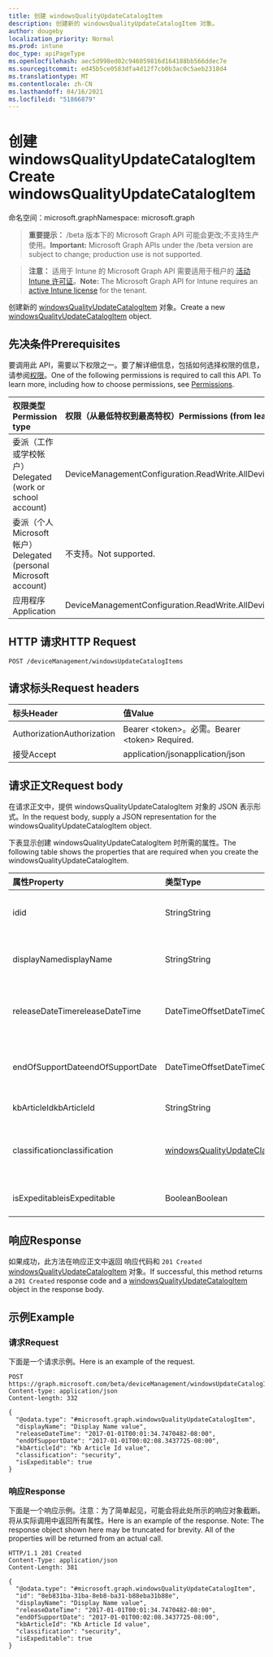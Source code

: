 ```yaml
---
title: 创建 windowsQualityUpdateCatalogItem
description: 创建新的 windowsQualityUpdateCatalogItem 对象。
author: dougeby
localization_priority: Normal
ms.prod: intune
doc_type: apiPageType
ms.openlocfilehash: aec5d998ed02c946059816d164188bb566ddec7e
ms.sourcegitcommit: ed45b5ce0583dfa4d12f7cb0b3ac0c5aeb2318d4
ms.translationtype: MT
ms.contentlocale: zh-CN
ms.lasthandoff: 04/16/2021
ms.locfileid: "51866879"
---
```

# <a name="create-windowsqualityupdatecatalogitem"></a><span data-ttu-id="b8fbb-103">创建 windowsQualityUpdateCatalogItem</span><span class="sxs-lookup"><span data-stu-id="b8fbb-103">Create windowsQualityUpdateCatalogItem</span></span>

<span data-ttu-id="b8fbb-104">命名空间：microsoft.graph</span><span class="sxs-lookup"><span data-stu-id="b8fbb-104">Namespace: microsoft.graph</span></span>

> <span data-ttu-id="b8fbb-105">**重要提示：** /beta 版本下的 Microsoft Graph API 可能会更改;不支持生产使用。</span><span class="sxs-lookup"><span data-stu-id="b8fbb-105">**Important:** Microsoft Graph APIs under the /beta version are subject to change; production use is not supported.</span></span>

> <span data-ttu-id="b8fbb-106">**注意：** 适用于 Intune 的 Microsoft Graph API 需要适用于租户的 [活动 Intune 许可证](https://go.microsoft.com/fwlink/?linkid=839381)。</span><span class="sxs-lookup"><span data-stu-id="b8fbb-106">**Note:** The Microsoft Graph API for Intune requires an [active Intune license](https://go.microsoft.com/fwlink/?linkid=839381) for the tenant.</span></span>

<span data-ttu-id="b8fbb-107">创建新的 [windowsQualityUpdateCatalogItem](../resources/intune-softwareupdate-windowsqualityupdatecatalogitem.md) 对象。</span><span class="sxs-lookup"><span data-stu-id="b8fbb-107">Create a new [windowsQualityUpdateCatalogItem](../resources/intune-softwareupdate-windowsqualityupdatecatalogitem.md) object.</span></span>

## <a name="prerequisites"></a><span data-ttu-id="b8fbb-108">先决条件</span><span class="sxs-lookup"><span data-stu-id="b8fbb-108">Prerequisites</span></span>
<span data-ttu-id="b8fbb-p101">要调用此 API，需要以下权限之一。要了解详细信息，包括如何选择权限的信息，请参阅[权限](/graph/permissions-reference)。</span><span class="sxs-lookup"><span data-stu-id="b8fbb-p101">One of the following permissions is required to call this API. To learn more, including how to choose permissions, see [Permissions](/graph/permissions-reference).</span></span>

|<span data-ttu-id="b8fbb-111">权限类型</span><span class="sxs-lookup"><span data-stu-id="b8fbb-111">Permission type</span></span>|<span data-ttu-id="b8fbb-112">权限（从最低特权到最高特权）</span><span class="sxs-lookup"><span data-stu-id="b8fbb-112">Permissions (from least to most privileged)</span></span>|
|:---|:---|
|<span data-ttu-id="b8fbb-113">委派（工作或学校帐户）</span><span class="sxs-lookup"><span data-stu-id="b8fbb-113">Delegated (work or school account)</span></span>|<span data-ttu-id="b8fbb-114">DeviceManagementConfiguration.ReadWrite.All</span><span class="sxs-lookup"><span data-stu-id="b8fbb-114">DeviceManagementConfiguration.ReadWrite.All</span></span>|
|<span data-ttu-id="b8fbb-115">委派（个人 Microsoft 帐户）</span><span class="sxs-lookup"><span data-stu-id="b8fbb-115">Delegated (personal Microsoft account)</span></span>|<span data-ttu-id="b8fbb-116">不支持。</span><span class="sxs-lookup"><span data-stu-id="b8fbb-116">Not supported.</span></span>|
|<span data-ttu-id="b8fbb-117">应用程序</span><span class="sxs-lookup"><span data-stu-id="b8fbb-117">Application</span></span>|<span data-ttu-id="b8fbb-118">DeviceManagementConfiguration.ReadWrite.All</span><span class="sxs-lookup"><span data-stu-id="b8fbb-118">DeviceManagementConfiguration.ReadWrite.All</span></span>|

## <a name="http-request"></a><span data-ttu-id="b8fbb-119">HTTP 请求</span><span class="sxs-lookup"><span data-stu-id="b8fbb-119">HTTP Request</span></span>
<!-- {
  "blockType": "ignored"
}
-->
``` http
POST /deviceManagement/windowsUpdateCatalogItems
```

## <a name="request-headers"></a><span data-ttu-id="b8fbb-120">请求标头</span><span class="sxs-lookup"><span data-stu-id="b8fbb-120">Request headers</span></span>
|<span data-ttu-id="b8fbb-121">标头</span><span class="sxs-lookup"><span data-stu-id="b8fbb-121">Header</span></span>|<span data-ttu-id="b8fbb-122">值</span><span class="sxs-lookup"><span data-stu-id="b8fbb-122">Value</span></span>|
|:---|:---|
|<span data-ttu-id="b8fbb-123">Authorization</span><span class="sxs-lookup"><span data-stu-id="b8fbb-123">Authorization</span></span>|<span data-ttu-id="b8fbb-124">Bearer &lt;token&gt;。必需。</span><span class="sxs-lookup"><span data-stu-id="b8fbb-124">Bearer &lt;token&gt; Required.</span></span>|
|<span data-ttu-id="b8fbb-125">接受</span><span class="sxs-lookup"><span data-stu-id="b8fbb-125">Accept</span></span>|<span data-ttu-id="b8fbb-126">application/json</span><span class="sxs-lookup"><span data-stu-id="b8fbb-126">application/json</span></span>|

## <a name="request-body"></a><span data-ttu-id="b8fbb-127">请求正文</span><span class="sxs-lookup"><span data-stu-id="b8fbb-127">Request body</span></span>
<span data-ttu-id="b8fbb-128">在请求正文中，提供 windowsQualityUpdateCatalogItem 对象的 JSON 表示形式。</span><span class="sxs-lookup"><span data-stu-id="b8fbb-128">In the request body, supply a JSON representation for the windowsQualityUpdateCatalogItem object.</span></span>

<span data-ttu-id="b8fbb-129">下表显示创建 windowsQualityUpdateCatalogItem 时所需的属性。</span><span class="sxs-lookup"><span data-stu-id="b8fbb-129">The following table shows the properties that are required when you create the windowsQualityUpdateCatalogItem.</span></span>

|<span data-ttu-id="b8fbb-130">属性</span><span class="sxs-lookup"><span data-stu-id="b8fbb-130">Property</span></span>|<span data-ttu-id="b8fbb-131">类型</span><span class="sxs-lookup"><span data-stu-id="b8fbb-131">Type</span></span>|<span data-ttu-id="b8fbb-132">说明</span><span class="sxs-lookup"><span data-stu-id="b8fbb-132">Description</span></span>|
|:---|:---|:---|
|<span data-ttu-id="b8fbb-133">id</span><span class="sxs-lookup"><span data-stu-id="b8fbb-133">id</span></span>|<span data-ttu-id="b8fbb-134">String</span><span class="sxs-lookup"><span data-stu-id="b8fbb-134">String</span></span>|<span data-ttu-id="b8fbb-135">目录项 ID。继承自 [windowsUpdateCatalogItem](../resources/intune-softwareupdate-windowsupdatecatalogitem.md)</span><span class="sxs-lookup"><span data-stu-id="b8fbb-135">The catalog item id. Inherited from [windowsUpdateCatalogItem](../resources/intune-softwareupdate-windowsupdatecatalogitem.md)</span></span>|
|<span data-ttu-id="b8fbb-136">displayName</span><span class="sxs-lookup"><span data-stu-id="b8fbb-136">displayName</span></span>|<span data-ttu-id="b8fbb-137">String</span><span class="sxs-lookup"><span data-stu-id="b8fbb-137">String</span></span>|<span data-ttu-id="b8fbb-138">目录显示名称列表。</span><span class="sxs-lookup"><span data-stu-id="b8fbb-138">The display name for the catalog item.</span></span> <span data-ttu-id="b8fbb-139">继承自 [windowsUpdateCatalogItem](../resources/intune-softwareupdate-windowsupdatecatalogitem.md)</span><span class="sxs-lookup"><span data-stu-id="b8fbb-139">Inherited from [windowsUpdateCatalogItem](../resources/intune-softwareupdate-windowsupdatecatalogitem.md)</span></span>|
|<span data-ttu-id="b8fbb-140">releaseDateTime</span><span class="sxs-lookup"><span data-stu-id="b8fbb-140">releaseDateTime</span></span>|<span data-ttu-id="b8fbb-141">DateTimeOffset</span><span class="sxs-lookup"><span data-stu-id="b8fbb-141">DateTimeOffset</span></span>|<span data-ttu-id="b8fbb-142">目录项的发布日期 继承自 [windowsUpdateCatalogItem](../resources/intune-softwareupdate-windowsupdatecatalogitem.md)</span><span class="sxs-lookup"><span data-stu-id="b8fbb-142">The date the catalog item was released Inherited from [windowsUpdateCatalogItem](../resources/intune-softwareupdate-windowsupdatecatalogitem.md)</span></span>|
|<span data-ttu-id="b8fbb-143">endOfSupportDate</span><span class="sxs-lookup"><span data-stu-id="b8fbb-143">endOfSupportDate</span></span>|<span data-ttu-id="b8fbb-144">DateTimeOffset</span><span class="sxs-lookup"><span data-stu-id="b8fbb-144">DateTimeOffset</span></span>|<span data-ttu-id="b8fbb-145">目录项的上次支持日期 继承自 [windowsUpdateCatalogItem](../resources/intune-softwareupdate-windowsupdatecatalogitem.md)</span><span class="sxs-lookup"><span data-stu-id="b8fbb-145">The last supported date for a catalog item Inherited from [windowsUpdateCatalogItem](../resources/intune-softwareupdate-windowsupdatecatalogitem.md)</span></span>|
|<span data-ttu-id="b8fbb-146">kbArticleId</span><span class="sxs-lookup"><span data-stu-id="b8fbb-146">kbArticleId</span></span>|<span data-ttu-id="b8fbb-147">String</span><span class="sxs-lookup"><span data-stu-id="b8fbb-147">String</span></span>|<span data-ttu-id="b8fbb-148">知识库文章 ID</span><span class="sxs-lookup"><span data-stu-id="b8fbb-148">Knowledge base article id</span></span>|
|<span data-ttu-id="b8fbb-149">classification</span><span class="sxs-lookup"><span data-stu-id="b8fbb-149">classification</span></span>|[<span data-ttu-id="b8fbb-150">windowsQualityUpdateClassification</span><span class="sxs-lookup"><span data-stu-id="b8fbb-150">windowsQualityUpdateClassification</span></span>](../resources/intune-softwareupdate-windowsqualityupdateclassification.md)|<span data-ttu-id="b8fbb-151">质量更新的分类。</span><span class="sxs-lookup"><span data-stu-id="b8fbb-151">Classification of the quality update.</span></span> <span data-ttu-id="b8fbb-152">可取值为：`all`、`security`、`nonSecurity`。</span><span class="sxs-lookup"><span data-stu-id="b8fbb-152">Possible values are: `all`, `security`, `nonSecurity`.</span></span>|
|<span data-ttu-id="b8fbb-153">isExpeditable</span><span class="sxs-lookup"><span data-stu-id="b8fbb-153">isExpeditable</span></span>|<span data-ttu-id="b8fbb-154">Boolean</span><span class="sxs-lookup"><span data-stu-id="b8fbb-154">Boolean</span></span>|<span data-ttu-id="b8fbb-155">指示更新是否符合加速条件的标志</span><span class="sxs-lookup"><span data-stu-id="b8fbb-155">Flag indicating if update qualifies for expedite</span></span>|



## <a name="response"></a><span data-ttu-id="b8fbb-156">响应</span><span class="sxs-lookup"><span data-stu-id="b8fbb-156">Response</span></span>
<span data-ttu-id="b8fbb-157">如果成功，此方法在响应正文中返回 响应代码和 `201 Created` [windowsQualityUpdateCatalogItem](../resources/intune-softwareupdate-windowsqualityupdatecatalogitem.md) 对象。</span><span class="sxs-lookup"><span data-stu-id="b8fbb-157">If successful, this method returns a `201 Created` response code and a [windowsQualityUpdateCatalogItem](../resources/intune-softwareupdate-windowsqualityupdatecatalogitem.md) object in the response body.</span></span>

## <a name="example"></a><span data-ttu-id="b8fbb-158">示例</span><span class="sxs-lookup"><span data-stu-id="b8fbb-158">Example</span></span>

### <a name="request"></a><span data-ttu-id="b8fbb-159">请求</span><span class="sxs-lookup"><span data-stu-id="b8fbb-159">Request</span></span>
<span data-ttu-id="b8fbb-160">下面是一个请求示例。</span><span class="sxs-lookup"><span data-stu-id="b8fbb-160">Here is an example of the request.</span></span>
``` http
POST https://graph.microsoft.com/beta/deviceManagement/windowsUpdateCatalogItems
Content-type: application/json
Content-length: 332

{
  "@odata.type": "#microsoft.graph.windowsQualityUpdateCatalogItem",
  "displayName": "Display Name value",
  "releaseDateTime": "2017-01-01T00:01:34.7470482-08:00",
  "endOfSupportDate": "2017-01-01T00:02:08.3437725-08:00",
  "kbArticleId": "Kb Article Id value",
  "classification": "security",
  "isExpeditable": true
}
```

### <a name="response"></a><span data-ttu-id="b8fbb-161">响应</span><span class="sxs-lookup"><span data-stu-id="b8fbb-161">Response</span></span>
<span data-ttu-id="b8fbb-p104">下面是一个响应示例。注意：为了简单起见，可能会将此处所示的响应对象截断。将从实际调用中返回所有属性。</span><span class="sxs-lookup"><span data-stu-id="b8fbb-p104">Here is an example of the response. Note: The response object shown here may be truncated for brevity. All of the properties will be returned from an actual call.</span></span>
``` http
HTTP/1.1 201 Created
Content-Type: application/json
Content-Length: 381

{
  "@odata.type": "#microsoft.graph.windowsQualityUpdateCatalogItem",
  "id": "8eb831ba-31ba-8eb8-ba31-b88eba31b88e",
  "displayName": "Display Name value",
  "releaseDateTime": "2017-01-01T00:01:34.7470482-08:00",
  "endOfSupportDate": "2017-01-01T00:02:08.3437725-08:00",
  "kbArticleId": "Kb Article Id value",
  "classification": "security",
  "isExpeditable": true
}
```




